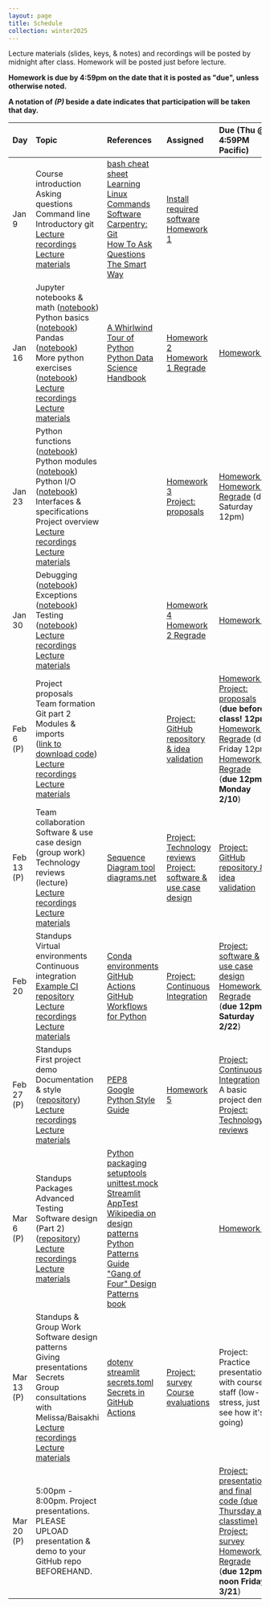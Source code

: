 ```yaml
---
layout: page
title: Schedule
collection: winter2025
---
```


[Lecture 1 materials]: https://github.com/UWDATA515/lecture-materials/tree/main/01
[Lecture 2 materials]: https://github.com/UWDATA515/lecture-materials/tree/main/02
[Lecture 3 materials]: https://github.com/UWDATA515/lecture-materials/tree/main/03
[Lecture 4 materials]: https://github.com/UWDATA515/lecture-materials/tree/main/04
[Lecture 5 materials]: https://github.com/UWDATA515/lecture-materials/tree/main/05
[Lecture 6 materials]: https://github.com/UWDATA515/lecture-materials/tree/main/06
[Lecture 7 materials]: https://github.com/UWDATA515/lecture-materials/tree/main/07
[Lecture 8 materials]: https://github.com/UWDATA515/lecture-materials/tree/main/08
[Lecture 9 materials]: https://github.com/UWDATA515/lecture-materials/tree/main/09
[Lecture 10 materials]: https://github.com/UWDATA515/lecture-materials/tree/main/10

[Homework 1]: https://www.gradescope.com/courses/918720/assignments/5384690
[Homework 1 Regrade]: https://www.gradescope.com/courses/918720/assignments/5618777
[Homework 2]: https://www.gradescope.com/courses/918720/assignments/5603100
[Homework 2 Regrade]: https://www.gradescope.com/courses/918720/assignments/5704175
[Homework 3]: https://www.gradescope.com/courses/918720/assignments/5661832
[Homework 3 Regrade]: https://www.gradescope.com/courses/918720/assignments/5716843
[Homework 4]: https://www.gradescope.com/courses/918720/assignments/5702172
[Homework 4 Regrade]: https://www.gradescope.com/courses/918720/assignments/5787887
[Homework 5]: https://www.gradescope.com/courses/918720/assignments/5857142
[Homework 5 Regrade]: https://www.gradescope.com/courses/918720/assignments/5931700
[Project proposal survey]: https://canvas.uw.edu/courses/1786191/assignments/10070714
[Project validation survey]: https://canvas.uw.edu/courses/1786191/assignments/10082233
[Midpoint feedback]: <notfound>
[Guest lecture survey]: <notfound>
[Project survey]: https://www.gradescope.com/courses/918720/assignments/5931515
[Course evaluations]: https://urldefense.com/v3/__https://uw.iasystem.org/survey/301854__;!!K-Hz7m0Vt54!mTzXSIRPVVaN18hYaVMr9OlMSpJYb1onctanBeUPiIcDoKvKYWUyBQg39j_TkJEBiaEnPSfq-oQIWU-U$

[Lecture 1 recordings]: https://uw.hosted.panopto.com/Panopto/Pages/Sessions/List.aspx?folderID=2b818538-81aa-49a7-849d-b260018386c7
[Lecture 2 recordings]: https://uw.hosted.panopto.com/Panopto/Pages/Sessions/List.aspx?folderID=9d0dd344-39fc-4e8a-a17f-b2600183a6a6
[Lecture 3 recordings]: https://uw.hosted.panopto.com/Panopto/Pages/Sessions/List.aspx?folderID=c2d60157-ab80-454d-bfe6-b2600183aa7c
[Lecture 4 recordings]: https://uw.hosted.panopto.com/Panopto/Pages/Sessions/List.aspx?folderID=509779e3-0168-41f5-b8eb-b2600183adcd
[Lecture 5 recordings]: https://uw.hosted.panopto.com/Panopto/Pages/Sessions/List.aspx?folderID=ebc6ca49-7ec6-46ea-9e93-b2600183b13f
[Lecture 6 recordings]: https://uw.hosted.panopto.com/Panopto/Pages/Sessions/List.aspx?folderID=dbc2e6cd-d518-449c-ae23-b2600183b49b
[Lecture 7 recordings]: https://uw.hosted.panopto.com/Panopto/Pages/Sessions/List.aspx?folderID=16dede02-ff68-497f-869f-b2600183b7b0
[Lecture 8 recordings]: https://uw.hosted.panopto.com/Panopto/Pages/Sessions/List.aspx?folderID=e003326d-d179-4750-b623-b2600183ba61
[Lecture 9 recordings]: https://uw.hosted.panopto.com/Panopto/Pages/Sessions/List.aspx?folderID=7fe6e8e9-a19b-488f-9f29-b2600183bdf7
[Lecture 10 recordings]: https://uw.hosted.panopto.com/Panopto/Pages/Sessions/List.aspx?folderID=4cd28430-217e-4a49-adc9-b2600183c132

Lecture materials (slides, keys, & notes) and recordings will be posted by midnight after class. Homework will be posted just before lecture.

**Homework is due by 4:59pm on the date that it is posted as "due", unless otherwise noted.**

**A notation of *(P)* beside a date indicates that participation will be taken that day.**

| Day      | Topic                                                         | References       | Assigned | Due (Thu @ 4:59PM Pacific)    |
|:----------|:----------------|:---------------|:-------------------|:-------------------|
| Jan 9     | Course introduction<br />Asking questions<br />Command line<br />Introductory git<br />[Lecture recordings][Lecture 1 recordings]<br />[Lecture materials][Lecture 1 materials] | [bash cheat sheet](https://www.alexji.com/UNIXCheatSheet.pdf)<br />[Learning Linux Commands](http://linuxcommand.org/lc3_learning_the_shell.php)<br />[Software Carpentry: Git](https://swcarpentry.github.io/git-novice/)<br />[How To Ask Questions The Smart Way](http://www.catb.org/~esr/faqs/smart-questions.html) | [Install required software](<software>)<br />[Homework 1][Homework 1] | | 
| Jan 16    | Jupyter notebooks & math ([notebook](https://raw.githubusercontent.com/UWDATA515/lecture-materials/main/02/jupyter_and_python_breakout.ipynb))<br />Python basics ([notebook](https://raw.githubusercontent.com/UWDATA515/lecture-materials/main/02/python_vars_and_flow_control.ipynb))<br />Pandas ([notebook](https://raw.githubusercontent.com/UWDATA515/lecture-materials/main/02/data_manipulation.ipynb))<br />More python exercises ([notebook](https://raw.githubusercontent.com/UWDATA515/lecture-materials/main/02/more_python.ipynb))<br />[Lecture recordings][Lecture 2 recordings]<br />[Lecture materials][Lecture 2 materials] | [A Whirlwind Tour of Python](https://jakevdp.github.io/WhirlwindTourOfPython/)<br />[Python Data Science Handbook](https://jakevdp.github.io/PythonDataScienceHandbook/)  | [Homework 2][Homework 2]<br />[Homework 1 Regrade][Homework 1 Regrade] | [Homework 1][Homework 1] |
| Jan 23    | Python functions ([notebook](https://raw.githubusercontent.com/UWDATA515/lecture-materials/main/03/python_functions.ipynb))<br />Python modules ([notebook](https://raw.githubusercontent.com/UWDATA515/lecture-materials/main/03/python_modules.ipynb))<br />Python I/O ([notebook](https://raw.githubusercontent.com/UWDATA515/lecture-materials/main/03/python_files_io.ipynb))<br />Interfaces & specifications<br />Project overview<br />[Lecture recordings][Lecture 3 recordings]<br />[Lecture materials][Lecture 3 materials] |  | [Homework 3][Homework 3]<br />[Project: proposals][Project proposal survey] | [Homework 2][Homework 2]<br />[Homework 1 Regrade][Homework 1 Regrade] (due Saturday 12pm) |
| Jan 30     | Debugging ([notebook](https://raw.githubusercontent.com/UWDATA515/lecture-materials/main/07/debugging_python.ipynb))<br />Exceptions ([notebook](https://raw.githubusercontent.com/UWDATA515/lecture-materials/main/07/exceptions_in_python.ipynb))<br />Testing ([notebook](https://raw.githubusercontent.com/UWDATA515/lecture-materials/main/07/python_unit_tests.ipynb))<br />[Lecture recordings][Lecture 4 recordings]<br />[Lecture materials][Lecture 4 materials] | | [Homework 4][Homework 4]<br />[Homework 2 Regrade][Homework 2 Regrade] | [Homework 3][Homework 3] |
| Feb 6 (P)   | Project proposals<br />Team formation<br />Git part 2<br />Modules & imports<br />([link to download code](https://raw.githubusercontent.com/UWDATA515/lecture-materials/main/05/download_sample_code.sh))<br />[Lecture recordings][Lecture 5 recordings]<br />[Lecture materials][Lecture 5 materials] | | [Project: GitHub repository & idea validation][Project validation survey] | [Homework 4][Homework 4]<br />[Project: proposals][Project proposal survey] (**due before class! 12pm**)<br />[Homework 2 Regrade][Homework 2 Regrade] (due Friday 12pm)<br />[Homework 3 Regrade][Homework 3 Regrade] (**due 12pm Monday 2/10**) | 
| Feb 13 (P)   | Team collaboration<br />Software & use case design (group work)<br />Technology reviews (lecture)<br />[Lecture recordings][Lecture 6 recordings]<br />[Lecture materials][Lecture 6 materials] | [Sequence Diagram tool](https://www.websequencediagrams.com/)<br />[diagrams.net](https://app.diagrams.net/) | [Project: Technology reviews](https://uwdata515.github.io/projects.html#technology-review)<br />[Project: software & use case design](https://uwdata515.github.io/projects.html#design-documents) | [Project: GitHub repository & idea validation][Project validation survey] | 
| Feb 20    | Standups<br />Virtual environments<br />Continuous integration<br />[Example CI repository](https://github.com/UWDATA515/ci_example)<br />[Lecture recordings][Lecture 7 recordings]<br />[Lecture materials][Lecture 7 materials] | [Conda environments](https://conda.io/projects/conda/en/latest/user-guide/concepts/environments.html)<br />[GitHub Actions](https://docs.github.com/en/actions/quickstart)<br />[GitHub Workflows for Python](https://docs.github.com/en/actions/automating-builds-and-tests/building-and-testing-python) | [Project: Continuous Integration](<projects>) | [Project: software & use case design](https://uwdata515.github.io/projects.html#design-documents)<br />[Homework 4 Regrade][Homework 4 Regrade] (**due 12pm Saturday 2/22**) | 
| Feb 27 (P)   | Standups<br />First project demo<br />Documentation & style ([repository](https://github.com/UWDATA515/style_documentation_example/))<br />[Lecture recordings][Lecture 8 recordings]<br />[Lecture materials][Lecture 8 materials] | [PEP8](https://www.python.org/dev/peps/pep-0008/)<br />[Google Python Style Guide](http://google.github.io/styleguide/pyguide.html) | [Homework 5][Homework 5] | [Project: Continuous Integration](<projects>)<br />A basic project demo<br />[Project: Technology reviews](https://uwdata515.github.io/projects.html#technology-review) | 
| Mar 6 (P)   | Standups<br />Packages<br />Advanced Testing<br />Software design (Part 2) ([repository](https://github.com/UWDATA515/testing_example))<br />[Lecture recordings][Lecture 9 recordings]<br />[Lecture materials][Lecture 9 materials] | [Python packaging](https://packaging.python.org/en/latest/tutorials/packaging-projects/)<br />[setuptools](https://setuptools.pypa.io/en/latest/userguide/index.html)<br />[unittest.mock](https://docs.python.org/3/library/unittest.mock.html)<br />[Streamlit AppTest](https://docs.streamlit.io/library/advanced-features/app-testing)<br />[Wikipedia on design patterns](https://en.wikipedia.org/wiki/Software_design_pattern)<br />[Python Patterns Guide](https://python-patterns.guide/)<br />["Gang of Four" Design Patterns book](https://www.amazon.com/Design-Patterns-Object-Oriented-Addison-Wesley-Professional-ebook/dp/B000SEIBB8) |  | [Homework 5][Homework 5] | 
| Mar 13 (P)    | Standups & Group Work<br />Software design patterns<br />Giving presentations<br />Secrets<br />Group consultations with Melissa/Baisakhi<br />[Lecture recordings][Lecture 10 recordings]<br />[Lecture materials][Lecture 10 materials] | [dotenv](https://pypi.org/project/python-dotenv/)<br />[streamlit secrets.toml](https://docs.streamlit.io/develop/concepts/connections/secrets-management)<br />[Secrets in GitHub Actions](https://docs.github.com/en/actions/security-for-github-actions/security-guides/using-secrets-in-github-actions) | [Project: survey][Project survey]<br />[Course evaluations][Course evaluations] | Project: Practice presentations with course staff (low-stress, just to see how it's going) | 
| Mar 20 (P)     | 5:00pm - 8:00pm. Project presentations. PLEASE UPLOAD presentation & demo to your GitHub repo BEFOREHAND.  |  |  | [Project: presentation and final code (due Thursday at classtime)](<projects.md>)<br />[Project: survey][Project survey]<br />[Homework 5 Regrade][Homework 5 Regrade] (**due 12pm noon Friday 3/21**) |
